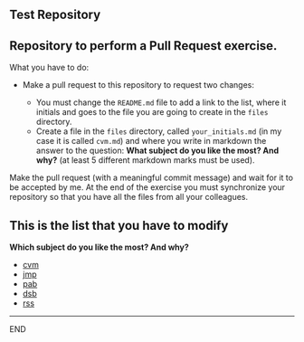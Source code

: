 ## Test Repository

## Repository to perform a Pull Request exercise.

What you have to do:

* Make a pull request to this repository to request two changes:

    * You must change the `README.md` file to add a link to the list, where it initials and goes to the file you are going to create in the `files` directory.
    * Create a file in the `files` directory, called `your_initials.md` (in my case it is called `cvm.md`) and where you write in markdown the answer to the question: **What subject do you like the most? And why?** (at least 5 different markdown marks must be used).

Make the pull request (with a meaningful commit message) and wait for it to be accepted by me. At the end of the exercise you must synchronize your repository so that you have all the files from all your colleagues.

## This is the list that you have to modify

**Which subject do you like the most? And why?**

* [cvm](files/cvm.md)
* [jmp](files/jmp.md)
* [pab](files/pab.md)
* [dsb](files/dsb.md)
* [rss](files/rss.md)
---

END
